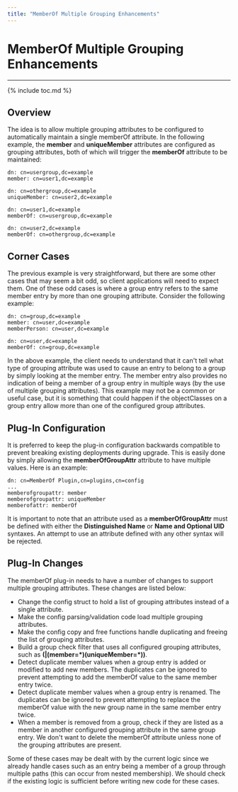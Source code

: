 ```yaml
---
title: "MemberOf Multiple Grouping Enhancements"
---
```


# MemberOf Multiple Grouping Enhancements
-----------------------------------------

{% include toc.md %}

Overview
--------

The idea is to allow multiple grouping attributes to be configured to automatically maintain a single memberOf attribute. In the following example, the **member** and **uniqueMember** attributes are configured as grouping attributes, both of which will trigger the **memberOf** attribute to be maintained:

    dn: cn=usergroup,dc=example
    member: cn=user1,dc=example

    dn: cn=othergroup,dc=example
    uniqueMember: cn=user2,dc=example

    dn: cn=user1,dc=example
    memberOf: cn=usergroup,dc=example

    dn: cn=user2,dc=example
    memberOf: cn=othergroup,dc=example

Corner Cases
------------

The previous example is very straightforward, but there are some other cases that may seem a bit odd, so client applications will need to expect them. One of these odd cases is where a group entry refers to the same member entry by more than one grouping attribute. Consider the following example:

    dn: cn=group,dc=example
    member: cn=user,dc=example
    memberPerson: cn=user,dc=example

    dn: cn=user,dc=example
    memberOf: cn=group,dc=example

In the above example, the client needs to understand that it can't tell what type of grouping attribute was used to cause an entry to belong to a group by simply looking at the member entry. The member entry also provides no indication of being a member of a group entry in multiple ways (by the use of multiple grouping attributes). This example may not be a common or useful case, but it is something that could happen if the objectClasses on a group entry allow more than one of the configured group attributes.

Plug-In Configuration
---------------------

It is preferred to keep the plug-in configuration backwards compatible to prevent breaking existing deployments during upgrade. This is easily done by simply allowing the **memberOfGroupAttr** attribute to have multiple values. Here is an example:

    dn: cn=MemberOf Plugin,cn=plugins,cn=config
    ...
    memberofgroupattr: member
    memberofgroupattr: uniqueMember
    memberofattr: memberOf

It is important to note that an attribute used as a **memberOfGroupAttr** must be defined with either the **Distinguished Name** or **Name and Optional UID** syntaxes. An attempt to use an attribute defined with any other syntax will be rejected.

Plug-In Changes
---------------

The memberOf plug-in needs to have a number of changes to support multiple grouping attributes. These changes are listed below:

-   Change the config struct to hold a list of grouping attributes instead of a single attribute.
-   Make the config parsing/validation code load multiple grouping attributes.
-   Make the config copy and free functions handle duplicating and freeing the list of grouping attributes.
-   Build a group check filter that uses all configured grouping attributes, such as **(|(member=\*)(uniqueMember=\*))**.
-   Detect duplicate member values when a group entry is added or modified to add new members. The duplicates can be ignored to prevent attempting to add the memberOf value to the same member entry twice.
-   Detect duplicate member values when a group entry is renamed. The duplicates can be ignored to prevent attempting to replace the memberOf value with the new group name in the same member entry twice.
-   When a member is removed from a group, check if they are listed as a member in another configured grouping attribute in the same group entry. We don't want to delete the memberOf attribute unless none of the grouping attributes are present.

Some of these cases may be dealt with by the current logic since we already handle cases such as an entry being a member of a group through multiple paths (this can occur from nested membership). We should check if the existing logic is sufficient before writing new code for these cases.

